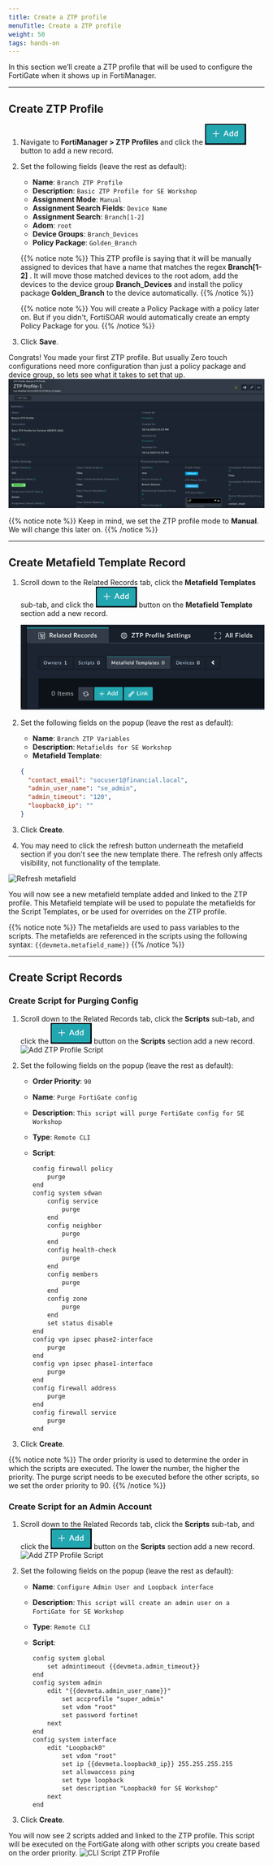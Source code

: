 ```yaml
---
title: Create a ZTP profile
menuTitle: Create a ZTP profile
weight: 50
tags: hands-on
---
```


In this section we’ll create a ZTP profile that will be used to configure the FortiGate when it shows up in FortiManager.

---
## Create ZTP Profile
1. Navigate to **FortiManager > ZTP Profiles** and click the ![Add button](images/add.png?classes=inline) button to add a new record.
2. Set the following fields (leave the rest as default):
    - **Name**: ```Branch ZTP Profile```
    - **Description**: ```Basic ZTP Profile for SE Workshop```
    - **Assignment Mode**: ```Manual```
    - **Assignment Search Fields**: ```Device Name```
    - **Assignment Search**: ```Branch[1-2]```
    - **Adom**: ```root```
    - **Device Groups**: ```Branch_Devices```
    - **Policy Package**: ```Golden_Branch```

   {{% notice note %}}
   This ZTP profile is saying that it will be manually assigned to devices that have a name that matches the regex **Branch[1-2]** . It will move those matched devices to the root adom, add the devices to the device group **Branch_Devices** and install the policy package **Golden_Branch** to the device automatically.
   {{% /notice %}}
   
   {{% notice note %}}
   You will create a Policy Package with a policy later on. But if you didn't, FortiSOAR would automatically create an empty Policy Package for you.
   {{% /notice %}}

3. Click **Save**.

Congrats! You made your first ZTP profile. But usually Zero touch configurations need more configuration than just a policy package and device group, so lets see what it takes to set that up.
![ZTP Profile](images/ztp_profile.png)

{{% notice note %}}
Keep in mind, we set the ZTP profile mode to **Manual**. We will change this later on.
{{% /notice %}}

---
## Create Metafield Template Record

1. Scroll down to the Related Records tab, click the **Metafield Templates** sub-tab, and click the ![Add button](images/add.png?classes=inline) button on the **Metafield Template** section add a new record.

   ![Add metafield template](images/Add_metafield_template.png)

2. Set the following fields on the popup (leave the rest as default):
    - **Name**: ```Branch ZTP Variables```
    - **Description**: ```Metafields for SE Workshop```
    - **Metafield Template**:
         
    ```json
    {
      "contact_email": "socuser1@financial.local",
      "admin_user_name": "se_admin",
      "admin_timeout": "120",
      "loopback0_ip": "" 
   }
   ```
3. Click **Create**.
4. You may need to click the refresh button underneath the metafield section if you don't see the new template there. The refresh only affects visibility, not functionality of the template.

![Refresh metafield](images/refresh_metafield.png)

You will now see a new metafield template added and linked to the ZTP profile. This Metafield template will be used to populate the metafields for the Script Templates, or be used for overrides on the ZTP profile.

{{% notice note %}}
The metafields are used to pass variables to the scripts. The metafields are referenced in the scripts using the following syntax: `{{devmeta.metafield_name}}`
{{% /notice %}}

---

## Create Script Records

### Create Script for Purging Config

1. Scroll down to the Related Records tab, click the **Scripts** sub-tab, and click the ![Add button](images/add.png?classes=inline) button on the **Scripts** section add a new record.
![Add ZTP Profile Script](images/add_ztp_profile_script.png)
2. Set the following fields on the popup (leave the rest as default):
    - **Order Priority**: `90`
    - **Name**: `Purge FortiGate config`
    - **Description**: `This script will purge FortiGate config for SE Workshop`
    - **Type**: `Remote CLI`
    - **Script**:
  
       ```text
       config firewall policy
           purge
       end
       config system sdwan
           config service
               purge
           end
           config neighbor
               purge
           end
           config health-check
               purge
           end
           config members
               purge
           end
           config zone
               purge
           end
           set status disable 
       end
       config vpn ipsec phase2-interface
           purge
       end
       config vpn ipsec phase1-interface
           purge
       end
       config firewall address
           purge
       end
       config firewall service
           purge
       end
       ```

3. Click **Create**.

{{% notice note %}}
The order priority is used to determine the order in which the scripts are executed. The lower the number, the higher the priority. The purge script needs to be executed before the other scripts, so we set the order priority to 90.
{{% /notice %}}

### Create Script for an Admin Account

1. Scroll down to the Related Records tab, click the **Scripts** sub-tab, and click the ![Add button](images/add.png?classes=inline) button on the **Scripts** section add a new record.
![Add ZTP Profile Script](images/add_ztp_profile_script.png)
2. Set the following fields on the popup (leave the rest as default):
    - **Name**: `Configure Admin User and Loopback interface`
    - **Description**: `This script will create an admin user on a FortiGate for SE Workshop`
    - **Type**: `Remote CLI`
    - **Script**:
   
        ```text
        config system global
            set admintimeout {{devmeta.admin_timeout}}
        end
        config system admin
            edit "{{devmeta.admin_user_name}}"
                set accprofile "super_admin"
                set vdom "root"
                set password fortinet
            next
        end
        config system interface
            edit "Loopback0"
                set vdom "root"
                set ip {{devmeta.loopback0_ip}} 255.255.255.255
                set allowaccess ping
                set type loopback
                set description "Loopback0 for SE Workshop"
            next
        end
        ```

3. Click **Create**.

You will now see 2 scripts added and linked to the ZTP profile. This script will be executed on the FortiGate along with other scripts you create based on the order priority.
![CLI Script ZTP Profile](images/cli_script_ztp_profile.png)
